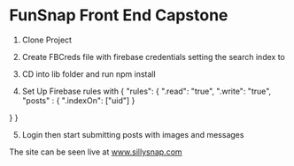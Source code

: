 # FunSnap Front End Capstone

1. Clone Project
2. Create FBCreds file with firebase credentials setting the search index to 
3. CD into lib folder and run npm install

4. Set Up Firebase rules with
{
  "rules": {
    ".read": "true",
    ".write": "true",
      "posts" : {
        ".indexOn": ["uid"]
      }
    
  }
}

5. Login then start submitting posts with images and messages


The site can be seen live at www.sillysnap.com